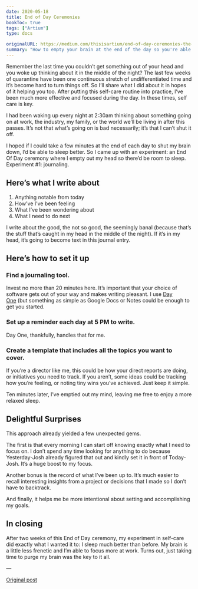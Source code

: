 ```yaml
---
date: 2020-05-18
title: End of Day Ceremonies
bookToc: true
tags: ["Artium"]
type: docs

originalURL: https://medium.com/thisisartium/end-of-day-ceremonies-the-key-to-sleeping-better-and-staying-focused-during-quarantine-7902b8e01339
summary: "How to empty your brain at the end of the day so you're able to be present in your non-work life."
---
```


Remember the last time you couldn’t get something out of your head and you woke up thinking about it in the middle of the night? The last few weeks of quarantine have been one continuous stretch of undifferentiated time and it’s become hard to turn things off. So I’ll share what I did about it in hopes of it helping you too. After putting this self-care routine into practice, I’ve been much more effective and focused during the day. In these times, self care is key.

I had been waking up every night at 2:30am thinking about something going on at work, the industry, my family, or the world we’ll be living in after this passes. It’s not that what’s going on is bad necessarily; it’s that I can’t shut it off.

I hoped if I could take a few minutes at the end of each day to shut my brain down, I’d be able to sleep better. So I came up with an experiment: an End Of Day ceremony where I empty out my head so there’d be room to sleep. Experiment #1: journaling.

##  Here’s what I write about 

1. Anything notable from today
2. How’ve I’ve been feeling
3. What I’ve been wondering about
4. What I need to do next

I write about the good, the not so good, the seemingly banal (because that’s the stuff that’s caught in my head in the middle of the night). If it’s in my head, it’s going to become text in this journal entry.

##  Here’s how to set it up 

###  Find a journaling tool. 

Invest no more than 20 minutes here. It’s important that your choice of software gets out of your way and makes writing pleasant. I use [Day One](https://dayone.me/) (but something as simple as Google Docs or Notes could be enough to get you started.

###  Set up a reminder each day at 5 PM to write. 

Day One, thankfully, handles that for me.

###  Create a template that includes all the topics you want to cover. 

If you’re a director like me, this could be how your direct reports are doing, or initiatives you need to track. If you aren’t, some ideas could be tracking how you’re feeling, or noting tiny wins you’ve achieved. Just keep it simple.

Ten minutes later, I’ve emptied out my mind, leaving me free to enjoy a more relaxed sleep.

##  Delightful Surprises 

This approach already yielded a few unexpected gems.

The first is that every morning I can start off knowing exactly what I need to focus on. I don’t spend any time looking for anything to do because Yesterday-Josh already figured that out and kindly set it in front of Today-Josh. It’s a huge boost to my focus.

Another bonus is the record of what I’ve been up to. It’s much easier to recall interesting insights from a project or decisions that I made so I don’t have to backtrack.

And finally, it helps me be more intentional about setting and accomplishing my goals.

##  In closing 

After two weeks of this End of Day ceremony, my experiment in self-care did exactly what I wanted it to: I sleep much better than before. My brain is a little less frenetic and I’m able to focus more at work. Turns out, just taking time to purge my brain was the key to it all.

—

[Original post](https://medium.com/thisisartium/end-of-day-ceremonies-the-key-to-sleeping-better-and-staying-focused-during-quarantine-7902b8e01339)
